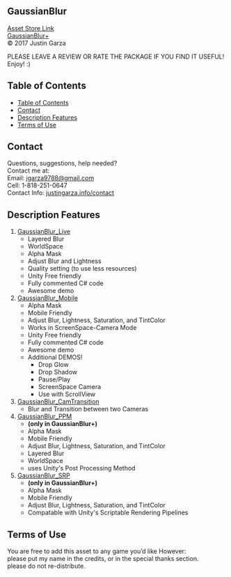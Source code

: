  GaussianBlur
-------------------------------------
[Asset Store Link](http://u3d.as/yJk)  
[GaussianBlur+](http://u3d.as/1wQD)  
© 2017 Justin Garza

PLEASE LEAVE A REVIEW OR RATE THE PACKAGE IF YOU FIND IT USEFUL!
Enjoy! :)


## Table of Contents

 * [Table of Contents](#table-of-contents)
 * [Contact](#contact)
 * [Description Features](#description-features)
 * [Terms of Use](#terms-of-use)

## Contact

Questions, suggestions, help needed?  
Contact me at:  
Email: jgarza9788@gmail.com  
Cell: 1-818-251-0647  
Contact Info: [justingarza.info/contact](http://justingarza.info/contact/)

## Description Features

1. [GaussianBlur_Live](https://github.com/jgarza9788/GaussianBlur_Demo/blob/master/GaussianBlur_Live.md)
	* Layered Blur
	* WorldSpace
	* Alpha Mask
	* Adjust Blur and Lightness
	* Quality setting (to use less resources)
	* Unity Free friendly
	* Fully commented C# code
	* Awesome demo
2. [GaussianBlur_Mobile](https://github.com/jgarza9788/GaussianBlur_Demo/blob/master/GaussianBlur_Mobile.md)
	* Alpha Mask
	* Mobile Friendly 
	* Adjust Blur, Lightness, Saturation, and TintColor
	* Works in ScreenSpace-Camera Mode 
	* Unity Free friendly
	* Fully commented C# code
	* Awesome demo
    * Additional DEMOS!  
        * Drop Glow
        * Drop Shadow
        * Pause/Play 
        * ScreenSpace Camera
        * Use with ScrollView
3. [GaussianBlur_CamTransition](https://github.com/jgarza9788/GaussianBlur_Demo/blob/master/GaussianBlur_CamTransition.md)
    * Blur and Transition between two Cameras
4. [GaussianBlur_PPM](https://github.com/jgarza9788/GaussianBlur_Demo/blob/master/GaussianBlur_PPM.md)
    * **(only in GaussianBlur+)**
	* Alpha Mask
	* Mobile Friendly 
	* Adjust Blur, Lightness, Saturation, and TintColor
    * Layered Blur
    * WorldSpace
    * uses Unity's Post Processing Method
5. [GaussianBlur_SRP](https://github.com/jgarza9788/GaussianBlur_Demo/blob/master/GaussianBlur_SRP.md)
   * **(only in GaussianBlur+)**
   * Alpha Mask
   * Mobile Friendly 
   * Adjust Blur, Lightness, Saturation, and TintColor 
   * Compatable with Unity's Scriptable Rendering Pipelines 



## Terms of Use

You are free to add this asset to any game you’d like
However:  
please put my name in the credits, or in the special thanks section.  
please do not re-distribute.  



